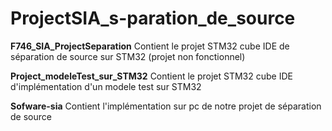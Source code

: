 # ProjectSIA_s-paration_de_source

**F746_SIA_ProjectSeparation**
Contient le projet STM32 cube IDE de séparation de source sur STM32 (projet non fonctionnel)

**Project_modeleTest_sur_STM32**
Contient le projet STM32 cube IDE d'implémentation d'un modele test sur STM32


**Sofware-sia**
Contient l'implémentation sur pc de notre projet de séparation de source



